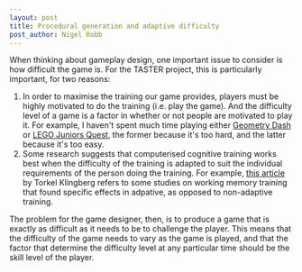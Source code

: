 ```yaml
---
layout: post
title: Procedural generation and adaptive difficulty
post_author: Nigel Robb
---
```

When thinking about gameplay design, one important issue to consider is how difficult the game is. For the TASTER project, this is particularly important, for two reasons:

1. In order to maximise the training our game provides, players must be highly motivated to do the training (i.e. play the game). And the difficulty level of a game is a factor in whether or not people are motivated to play it. For example, I haven't spent much time playing either [Geometry Dash](http://youtu.be/o4YACF6Y8yQ) or [LEGO Juniors Quest](http://youtu.be/hfOmzYw95L8), the former because it's too hard, and the latter because it's too easy.
2. Some research suggests that computerised cognitive training works best when the difficulty of the training is adapted to suit the individual requirements of the person doing the training. For example, [this article](http://www.ncbi.nlm.nih.gov/pubmed/20630350) by Torkel Klingberg refers to some studies on working memory training that found specific effects in adpative, as opposed to non-adaptive training.

The problem for the game designer, then, is to produce a game that is exactly as difficult as it needs to be to challenge the player. This means that the difficulty of the game needs to vary as the game is played, and that the factor that determine the difficulty level at any particular time should be the skill level of the player.
